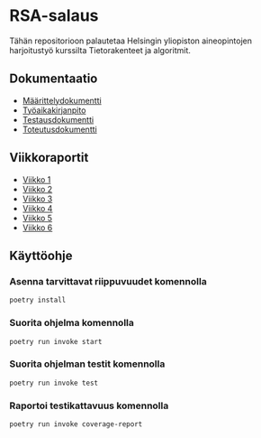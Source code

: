 # **RSA-salaus**

Tähän repositorioon palautetaa Helsingin yliopiston aineopintojen harjoitustyö kurssilta Tietorakenteet ja algoritmit.

## **Dokumentaatio**

* [Määrittelydokumentti](./dokumentaatio/maarittelydokumentti.md)
* [Työaikakirjanpito](./dokumentaatio/tyoaikakirjanpito.md)
* [Testausdokumentti](./dokumentaatio/testausdokumentti.md)
* [Toteutusdokumentti](./dokumentaatio/toteutusdokumentti.md)

## **Viikkoraportit**

* [Viikko 1](./dokumentaatio/viikkoraportti-01.md)
* [Viikko 2](./dokumentaatio/viikkoraportti-02.md)
* [Viikko 3](./dokumentaatio/viikkoraportti-03.md)
* [Viikko 4](./dokumentaatio/viikkoraportti-04.md)
* [Viikko 5](./dokumentaatio/viikkoraportti-05.md)
* [Viikko 6](./dokumentaatio/viikkoraportti-06.md)

## **Käyttöohje**

### Asenna tarvittavat riippuvuudet komennolla
```
poetry install
```

### Suorita ohjelma komennolla
```
poetry run invoke start
```

### Suorita ohjelman testit komennolla
```
poetry run invoke test
```

### Raportoi testikattavuus komennolla
```
poetry run invoke coverage-report
```
